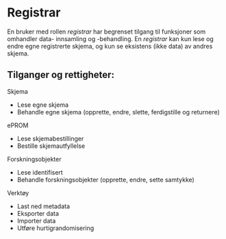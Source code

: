 # Registrar

En bruker med rollen *registrar* har begrenset tilgang til funksjoner som omhandler data-
innsamling og -behandling. En *registrar* kan kun lese og endre egne
registrerte skjema, og kun se eksistens (ikke data) av andres skjema.

## Tilganger og rettigheter:

Skjema
*	Lese egne skjema
*	Behandle egne skjema (opprette, endre, slette, ferdigstille og returnere)

ePROM
*	Lese skjemabestillinger
*	Bestille skjemautfyllelse

Forskningsobjekter
*	Lese identifisert
*	Behandle forskningsobjekter (opprette, endre, sette samtykke)

Verktøy
*	Last ned metadata
*	Eksporter data
*	Importer data
* Utføre hurtigrandomisering
